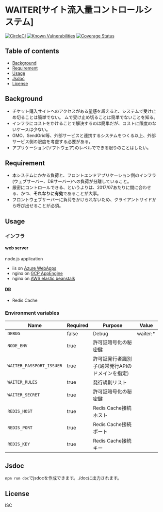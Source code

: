 # WAITER[サイト流入量コントロールシステム]

[![CircleCI](https://circleci.com/gh/motionpicture/waiter.svg?style=svg)](https://circleci.com/gh/motionpicture/waiter)
[![Known Vulnerabilities](https://snyk.io/test/github/motionpicture/waiter/badge.svg)](https://snyk.io/test/github/motionpicture/waiter)
[![Coverage Status](https://coveralls.io/repos/github/motionpicture/waiter/badge.svg)](https://coveralls.io/github/motionpicture/waiter)

## Table of contents

* [Background](#background)
* [Requirement](#requirement)
* [Usage](#usage)
* [Jsdoc](#jsdoc)
* [License](#license)

## Background
- チケット購入サイトへのアクセスがある量感を超えると、システムで受け止め切ることは簡単でない。
ムで受け止め切ることは簡単でないことを知る。
- インフラにコストをかけることで解決するのは簡単だが、コストに限度のないケースは少ない。
- GMO、SendGrid等、外部サービスと連携するシステムをつくる以上、外部サービス側の限度を考慮する必要がある。
- アプリケーション(ソフトウェア)のレベルでできる限りのことはしたい。

## Requirement
- 本システムにかかる負荷と、フロントエンドアプリケーション側のインフラ(ウェブサーバー、DBサーバー)への負荷が分離していること。
- 厳密にコントロールできる、というよりは、2017/07あたりに間に合わせる、かつ、**それなりに有効**であることが大事。
- フロントウェブサーバーに負荷をかけられないため、クライアントサイドから呼び出せることが必須。

## Usage

### インフラ
#### web server
node.js application  
- iis on [Azure WebApps](https://azure.microsoft.com/ja-jp/services/app-service/web/)
- nginx on [GCP AppEngine](https://cloud.google.com/appengine/?hl=ja)
- nginx on [AWS elastic beanstalk](https://aws.amazon.com/jp/elasticbeanstalk/)

#### DB
- Redis Cache

### Environment variables

| Name                                       | Required              | Purpose                           | Value        |
|--------------------------------------------|-----------------------|-----------------------------------|--------------|
| `DEBUG`                                    | false                 | Debug                             | waiter:* |
| `NODE_ENV`                                 | true                  | 許可証暗号化の秘密鍵                ||
| `WAITER_PASSPORT_ISSUER`                   | true                  | 許可証発行者識別子(通常発行APIのドメインを指定)                 ||
| `WAITER_RULES`                             | true                  | 発行規則リスト                     ||
| `WAITER_SECRET`                            | true                  | 許可証暗号化の秘密鍵                ||
| `REDIS_HOST`                               | true                  | Redis Cache接続ホスト              ||
| `REDIS_PORT`                               | true                  | Redis Cache接続ポート              ||
| `REDIS_KEY`                                | true                  | Redis Cache接続キー                ||

## Jsdoc

`npm run doc`でjsdocを作成できます。./docに出力されます。

## License

ISC
